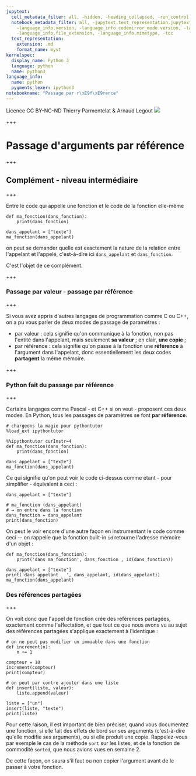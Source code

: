```yaml
---
jupytext:
  cell_metadata_filter: all, -hidden, -heading_collapsed, -run_control, -trusted
  notebook_metadata_filter: all, -jupytext.text_representation.jupytext_version, -jupytext.text_representation.format_version,
    -language_info.version, -language_info.codemirror_mode.version, -language_info.codemirror_mode,
    -language_info.file_extension, -language_info.mimetype, -toc
  text_representation:
    extension: .md
    format_name: myst
kernelspec:
  display_name: Python 3
  language: python
  name: python3
language_info:
  name: python
  pygments_lexer: ipython3
notebookname: "Passage par r\xE9f\xE9rence"
---
```


<div class="licence">
<span>Licence CC BY-NC-ND</span>
<span>Thierry Parmentelat &amp; Arnaud Legout</span>
<span><img src="media/both-logos-small-alpha.png" /></span>
</div>

+++

# Passage d'arguments par référence

+++

## Complément - niveau intermédiaire

+++

Entre le code qui appelle une fonction et le code de la fonction elle-même

```{code-cell} ipython3
def ma_fonction(dans_fonction):
    print(dans_fonction)
    
dans_appelant = ["texte"]
ma_fonction(dans_appelant)
```

on peut se demander quelle est exactement la nature de la relation entre l'appelant et l'appelé, c'est-à-dire ici `dans_appelant` et `dans_fonction`. 

C'est l'objet de ce complément.

+++

### Passage par valeur - passage par référence

+++

Si vous avez appris d'autres langages de programmation comme C ou C++, on a pu vous parler de deux modes de passage de paramètres :

 * par valeur : cela signifie qu'on communique à la fonction, non pas l'entité dans l'appelant, mais seulement **sa valeur** ; en clair, **une copie** ;
 * par référence : cela signifie qu'on passe à la fonction une **référence** à l'argument dans l'appelant, donc essentiellement les deux codes **partagent** la même mémoire.

+++

### Python fait du passage par référence

+++

Certains langages comme Pascal - et C++ si on veut - proposent ces deux modes. En Python, tous les passages de paramètres se font **par référence**.

```{code-cell} ipython3
# chargeons la magie pour pythontutor
%load_ext ipythontutor
```

```{code-cell} ipython3
%%ipythontutor curInstr=4
def ma_fonction(dans_fonction):
    print(dans_fonction)
    
dans_appelant = ["texte"]
ma_fonction(dans_appelant)
```

Ce qui signifie qu'on peut voir le code ci-dessus comme étant - pour simplifier - équivalent à ceci :

```{code-cell} ipython3
dans_appelant = ["texte"]

# ma_fonction (dans_appelant)
# → on entre dans la fonction
dans_fonction = dans_appelant
print(dans_fonction)
```

On peut le voir encore d'une autre façon en instrumentant le code comme ceci -- on rappelle que la fonction built-in `id` retourne l'adresse mémoire d'un objet :

```{code-cell} ipython3
def ma_fonction(dans_fonction):
    print('dans ma_fonction', dans_fonction , id(dans_fonction))
    
dans_appelant = ["texte"]
print('dans appelant   ', dans_appelant, id(dans_appelant))
ma_fonction(dans_appelant)
```

### Des références partagées

+++

On voit donc que l'appel de fonction crée des références partagées, exactement comme l'affectation, et que tout ce que nous avons vu au sujet des références partagées s'applique exactement à l'identique :

```{code-cell} ipython3
# on ne peut pas modifier un immuable dans une fonction
def increment(n):
    n += 1

compteur = 10
increment(compteur)
print(compteur)
```

```{code-cell} ipython3
# on peut par contre ajouter dans une liste
def insert(liste, valeur):
    liste.append(valeur)
    
liste = ["un"]
insert(liste, "texte")
print(liste)
```

Pour cette raison, il est important de bien préciser, quand vous documentez une fonction, si elle fait des effets de bord sur ses arguments (c'est-à-dire qu'elle modifie ses arguments), ou si elle produit une copie. Rappelez-vous par exemple le cas de la méthode `sort` sur les listes, et de la fonction de commodité `sorted`, que nous avions vues en semaine 2.

De cette façon, on saura s'il faut ou non copier l'argument avant de le passer à votre fonction.
